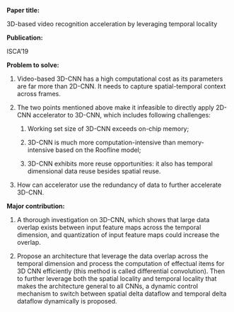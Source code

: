 **Paper title:**

3D-based video recognition acceleration by leveraging temporal locality

**Publication:**

ISCA’19

**Problem to solve:**

1.  Video-based 3D-CNN has a high computational cost as its parameters are far
    more than 2D-CNN. It needs to capture spatial-temporal context across
    frames.

2.  The two points mentioned above make it infeasible to directly apply 2D-CNN
    accelerator to 3D-CNN, which includes following challenges:

    1.  Working set size of 3D-CNN exceeds on-chip memory;

    2.  3D-CNN is much more computation-intensive than memory-intensive based on
        the Roofline model;

    3.  3D-CNN exhibits more reuse opportunities: it also has temporal
        dimensional data reuse besides spatial reuse.

3.  How can accelerator use the redundancy of data to further accelerate 3D-CNN.

**Major contribution:**

1.  A thorough investigation on 3D-CNN, which shows that large data overlap
    exists between input feature maps across the temporal dimension, and
    quantization of input feature maps could increase the overlap.

2.  Propose an architecture that leverage the data overlap across the temporal
    dimension and process the computation of effectual items for 3D CNN
    efficiently (this method is called differential convolution). Then to
    further leverage both the spatial locality and temporal locality that makes
    the architecture general to all CNNs, a dynamic control mechanism to switch
    between spatial delta dataflow and temporal delta dataflow dynamically is
    proposed.
